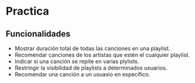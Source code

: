 # Practica

## Funcionalidades
- Mostrar duración total de todas las canciones en una playlist.
- Recomendar canciones de los artistas que estén el cualquier playlist.
- Indicar si una canción se repite en varias plylists.
- Restringir la visibilidad de playlists a determinados usuarios.
- Recomendar una canción a un usuasio en específico.
